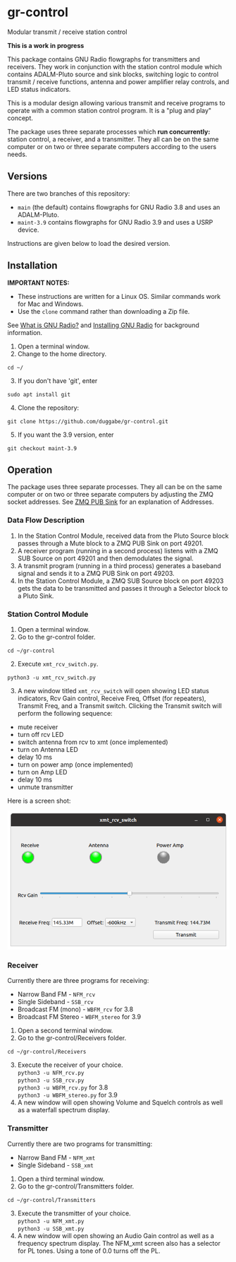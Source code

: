# gr-control
Modular transmit / receive station control

**This is a work in progress**

This package contains GNU Radio flowgraphs for transmitters and receivers. They work in conjunction with the station control module which contains ADALM-Pluto source and sink blocks, switching logic to control transmit / receive functions, antenna and power amplifier relay controls, and LED status indicators.

This is a modular design allowing various transmit and receive programs to operate with a common station control program. It is a "plug and play" concept.

The package uses three separate processes which **run concurrently:** station control, a receiver, and a transmitter. They all can be on the same computer or on two or three separate computers according to the users needs.

## Versions

There are two branches of this repository:

* `main` (the default) contains flowgraphs for GNU Radio 3.8 and uses an ADALM-Pluto.
* `maint-3.9` contains flowgraphs for GNU Radio 3.9 and uses a USRP device.

Instructions are given below to load the desired version.

## Installation

**IMPORTANT NOTES:**

* These instructions are written for a Linux OS. Similar commands work for Mac and Windows.
* Use the `clone` command rather than downloading a Zip file.

See [What is GNU Radio?](https://wiki.gnuradio.org/index.php/What_is_GNU_Radio%3F) and [Installing GNU Radio](https://wiki.gnuradio.org/index.php/InstallingGR) for background information.

1. Open a terminal window.
2. Change to the home directory.  
```
cd ~/  
```
3. If you don't have 'git', enter  
```
sudo apt install git  
```
4. Clone the repository:  
```
git clone https://github.com/duggabe/gr-control.git
```
5. If you want the 3.9 version, enter  
```
git checkout maint-3.9 
```

## Operation

The package uses three separate processes. They all can be on the same computer or on two or three separate computers by adjusting the ZMQ socket addresses. See [ZMQ PUB Sink](https://wiki.gnuradio.org/index.php/ZMQ_PUB_Sink#Parameters) for an explanation of Addresses.

### Data Flow Description

1. In the Station Control Module, received data from the Pluto Source block passes through a Mute block to a ZMQ PUB Sink on port 49201.
2. A receiver program (running in a second process) listens with a ZMQ SUB Source on port 49201 and then demodulates the signal.
3. A transmit program (running in a third process) generates a baseband signal and sends it to a ZMQ PUB Sink on port 49203.
4. In the Station Control Module, a ZMQ SUB Source block on port 49203 gets the data to be transmitted and passes it through a Selector block to a Pluto Sink.

### Station Control Module

1. Open a terminal window.
2. Go to the gr-control folder.  
```
cd ~/gr-control
```
2. Execute `xmt_rcv_switch.py`.  
```
python3 -u xmt_rcv_switch.py
```
3. A new window titled `xmt_rcv_switch` will open showing LED status indicators, Rcv Gain control, Receive Freq, Offset (for repeaters), Transmit Freq, and a Transmit switch. Clicking the Transmit switch will perform the following sequence:
  * mute receiver
  * turn off rcv LED
  * switch antenna from rcv to xmt (once implemented)
  * turn on Antenna LED
  * delay 10 ms
  * turn on power amp (once implemented)
  * turn on Amp LED
  * delay 10 ms
  * unmute transmitter

Here is a screen shot:

![screen shot](./xmt_rcv_switch_out.png "gr-control Station Control")

### Receiver

Currently there are three programs for receiving:

* Narrow Band FM - `NFM_rcv`
* Single Sideband - `SSB_rcv`
* Broadcast FM (mono) - `WBFM_rcv` for 3.8
* Broadcast FM Stereo - `WBFM_stereo` for 3.9

1. Open a second terminal window.
2. Go to the gr-control/Receivers folder.  
```
cd ~/gr-control/Receivers
```
3. Execute the receiver of your choice.  
    `python3 -u NFM_rcv.py`   
    `python3 -u SSB_rcv.py`  
    `python3 -u WBFM_rcv.py`  for 3.8  
    `python3 -u WBFM_stereo.py`  for 3.9  
4. A new window will open showing Volume and Squelch controls as well as a waterfall spectrum display.

### Transmitter

Currently there are two programs for transmitting:

* Narrow Band FM - `NFM_xmt`
* Single Sideband - `SSB_xmt`

1. Open a third terminal window.
2. Go to the gr-control/Transmitters folder.  
```
cd ~/gr-control/Transmitters
```
3. Execute the transmitter of your choice.  
    `python3 -u NFM_xmt.py`  
    `python3 -u SSB_xmt.py`  
4. A new window will open showing an Audio Gain control as well as a frequency spectrum display. The NFM_xmt screen also has a selector for PL tones. Using a tone of 0.0 turns off the PL.


